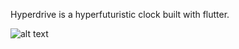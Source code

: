 Hyperdrive is a hyperfuturistic clock built with flutter.

![alt text](https://github.com/atisamhaq123/Hyper-Futuristic-flutter-clock/blob/main/app.gif)

